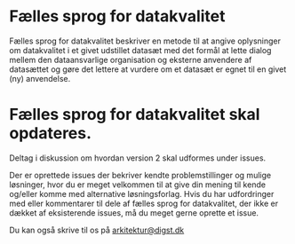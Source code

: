 # Fælles sprog for datakvalitet
Fælles sprog for datakvalitet beskriver en metode til at angive oplysninger om datakvalitet i et givet udstillet datasæt med det formål at lette dialog mellem den dataansvarlige organisation og eksterne anvendere af datasættet og gøre det lettere at vurdere om et datasæt er egnet til en givet (ny) anvendelse.

# Fælles sprog for datakvalitet skal opdateres. 

Deltag i diskussion om hvordan version 2 skal udformes under issues.

Der er oprettede issues der bekriver kendte problemstillinger og mulige løsninger, hvor du er meget velkommen til at give din mening til kende og/eller komme med alternative løsningsforlag. Hvis du har udfordringer med eller kommentarer til dele af fælles sprog for datakvalitet, der ikke er dækket af eksisterende issues, må du meget gerne oprette et issue.

Du kan også skrive til os på arkitektur@digst.dk
